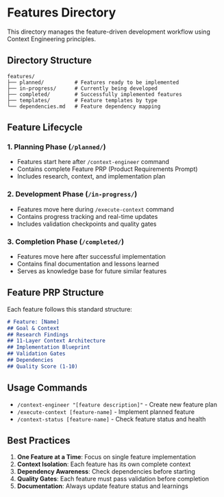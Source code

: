 # Features Directory

This directory manages the feature-driven development workflow using Context Engineering principles.

## Directory Structure

```
features/
├── planned/          # Features ready to be implemented
├── in-progress/      # Currently being developed
├── completed/        # Successfully implemented features
├── templates/        # Feature templates by type
└── dependencies.md   # Feature dependency mapping
```

## Feature Lifecycle

### 1. Planning Phase (`/planned/`)
- Features start here after `/context-engineer` command
- Contains complete Feature PRP (Product Requirements Prompt)
- Includes research, context, and implementation plan

### 2. Development Phase (`/in-progress/`)
- Features move here during `/execute-context` command
- Contains progress tracking and real-time updates
- Includes validation checkpoints and quality gates

### 3. Completion Phase (`/completed/`)
- Features move here after successful implementation
- Contains final documentation and lessons learned
- Serves as knowledge base for future similar features

## Feature PRP Structure

Each feature follows this standard structure:

```markdown
# Feature: [Name]
## Goal & Context
## Research Findings
## 11-Layer Context Architecture
## Implementation Blueprint
## Validation Gates
## Dependencies
## Quality Score (1-10)
```

## Usage Commands

- `/context-engineer "[feature description]"` - Create new feature plan
- `/execute-context [feature-name]` - Implement planned feature
- `/context-status [feature-name]` - Check feature status and health

## Best Practices

1. **One Feature at a Time**: Focus on single feature implementation
2. **Context Isolation**: Each feature has its own complete context
3. **Dependency Awareness**: Check dependencies before starting
4. **Quality Gates**: Each feature must pass validation before completion
5. **Documentation**: Always update feature status and learnings 